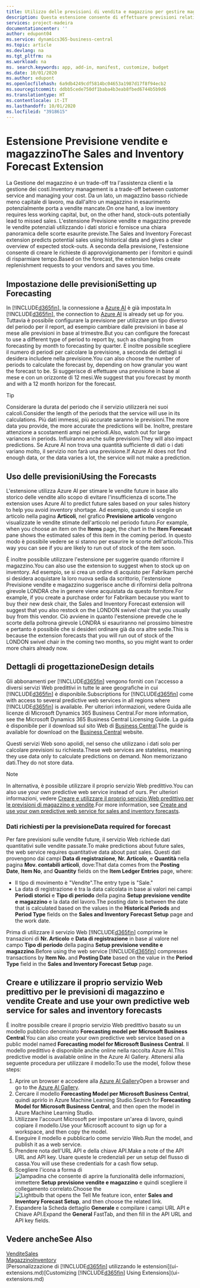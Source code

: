 ```yaml
---
title: Utilizzo delle previsioni di vendita e magazzino per gestire magazzino | Documenti Microsoft
description: Questa estensione consente di effettuare previsioni relative alle vendite, offre una chiara panoramica del magazzino in esaurimento e consente di creare richieste di approvvigionamento per i fornitori.
services: project-madeira
documentationcenter: ''
author: edupont04
ms.service: dynamics365-business-central
ms.topic: article
ms.devlang: na
ms.tgt_pltfrm: na
ms.workload: na
ms. search.keywords: app, add-in, manifest, customize, budget
ms.date: 10/01/2020
ms.author: edupont
ms.openlocfilehash: 6a9db4249cdf5814bc04653a1987d17f8f94ecb2
ms.sourcegitcommit: ddbb5cede750df1baba4b3eab8fbed6744b5b9d6
ms.translationtype: HT
ms.contentlocale: it-IT
ms.lasthandoff: 10/01/2020
ms.locfileid: "3918615"
---
```

# <a name="the-sales-and-inventory-forecast-extension"></a><span data-ttu-id="a8ef2-103">Estensione Previsione vendite e magazzino</span><span class="sxs-lookup"><span data-stu-id="a8ef2-103">The Sales and Inventory Forecast Extension</span></span>
<span data-ttu-id="a8ef2-104">La Gestione del magazzino è un trade-off tra l'assistenza clienti e la gestione dei costi.</span><span class="sxs-lookup"><span data-stu-id="a8ef2-104">Inventory management is a trade-off between customer service and managing your cost.</span></span> <span data-ttu-id="a8ef2-105">Da un lato, un magazzino basso richiede meno capitale di lavoro, ma dall'altro un magazzino in esaurimento potenzialmente porta a vendite mancate.</span><span class="sxs-lookup"><span data-stu-id="a8ef2-105">On one hand, a low inventory requires less working capital, but, on the other hand, stock-outs potentially lead to missed sales.</span></span> <span data-ttu-id="a8ef2-106">L'estensione Previsione vendite e magazzino prevede le vendite potenziali utilizzando i dati storici e fornisce una chiara panoramica delle scorte esaurite previste.</span><span class="sxs-lookup"><span data-stu-id="a8ef2-106">The Sales and Inventory Forecast extension predicts potential sales using historical data and gives a clear overview of expected stock-outs.</span></span> <span data-ttu-id="a8ef2-107">A seconda della previsione, l'estensione consente di creare le richieste di approvvigionamento per i fornitori e quindi di risparmiare tempo.</span><span class="sxs-lookup"><span data-stu-id="a8ef2-107">Based on the forecast, the extension helps create replenishment requests to your vendors and saves you time.</span></span>  

## <a name="setting-up-forecasting"></a><span data-ttu-id="a8ef2-108">Impostazione delle previsioni</span><span class="sxs-lookup"><span data-stu-id="a8ef2-108">Setting up Forecasting</span></span>
<span data-ttu-id="a8ef2-109">In [!INCLUDE[d365fin](includes/d365fin_md.md)], la connessione a [Azure AI](https://azure.microsoft.com/overview/ai-platform/) è già impostata.</span><span class="sxs-lookup"><span data-stu-id="a8ef2-109">In [!INCLUDE[d365fin](includes/d365fin_md.md)], the connection to [Azure AI](https://azure.microsoft.com/overview/ai-platform/) is already set up for you.</span></span> <span data-ttu-id="a8ef2-110">Tuttavia è possibile configurare la previsione per utilizzare un tipo diverso del periodo per il report, ad esempio cambiare dalle previsioni in base al mese alle previsioni in base al trimestre.</span><span class="sxs-lookup"><span data-stu-id="a8ef2-110">But you can configure the forecast to use a different type of period to report by, such as changing from forecasting by month to forecasting by quarter.</span></span> <span data-ttu-id="a8ef2-111">È inoltre possibile scegliere il numero di periodi per calcolare la previsione, a seconda dei dettagli si desidera includere nella previsione.</span><span class="sxs-lookup"><span data-stu-id="a8ef2-111">You can also choose the number of periods to calculate the forecast by, depending on how granular you want the forecast to be.</span></span> <span data-ttu-id="a8ef2-112">Si suggerisce di effettuare una previsione in base al mese e con un orizzonte di 12 mesi.</span><span class="sxs-lookup"><span data-stu-id="a8ef2-112">We suggest that you forecast by month and with a 12 month horizon for the forecast.</span></span> 

> [!TIP]  
>   <span data-ttu-id="a8ef2-113">Considerare la durata del periodo che il servizio utilizzerà nei suoi calcoli.</span><span class="sxs-lookup"><span data-stu-id="a8ef2-113">Consider the length of the periods that the service will use in its calculations.</span></span> <span data-ttu-id="a8ef2-114">Più dati immessi, più accurate saranno le previsioni.</span><span class="sxs-lookup"><span data-stu-id="a8ef2-114">The more data you provide, the more accurate the predictions will be.</span></span> <span data-ttu-id="a8ef2-115">Inoltre, prestare attenzione a scostamenti ampi nei periodi.</span><span class="sxs-lookup"><span data-stu-id="a8ef2-115">Also, watch out for large variances in periods.</span></span> <span data-ttu-id="a8ef2-116">Influiranno anche sulle previsioni.</span><span class="sxs-lookup"><span data-stu-id="a8ef2-116">They will also impact predictions.</span></span> <span data-ttu-id="a8ef2-117">Se Azure AI non trova una quantità sufficiente di dati o i dati variano molto, il servizio non farà una previsione.</span><span class="sxs-lookup"><span data-stu-id="a8ef2-117">If Azure AI does not find enough data, or the data varies a lot, the service will not make a prediction.</span></span>

## <a name="using-the-forecasts"></a><span data-ttu-id="a8ef2-118">Uso delle previsioni</span><span class="sxs-lookup"><span data-stu-id="a8ef2-118">Using the Forecasts</span></span>
<span data-ttu-id="a8ef2-119">L'estensione utilizza Azure AI per stimare le vendite future in base allo storico delle vendite allo scopo di evitare l'insufficienza di scorte.</span><span class="sxs-lookup"><span data-stu-id="a8ef2-119">The extension uses Azure AI to predict future sales based on your sales history to help you avoid inventory shortage.</span></span> <span data-ttu-id="a8ef2-120">Ad esempio, quando si sceglie un articolo nella pagina **Articoli**, nel grafico **Previsione articolo** vengono visualizzate le vendite stimate dell'articolo nel periodo futuro.</span><span class="sxs-lookup"><span data-stu-id="a8ef2-120">For example, when you choose an item on the **Items** page, the chart in the **Item Forecast** pane shows the estimated sales of this item in the coming period.</span></span> <span data-ttu-id="a8ef2-121">In questo modo è possibile vedere se si stanno per esaurire le scorte dell'articolo.</span><span class="sxs-lookup"><span data-stu-id="a8ef2-121">This way you can see if you are likely to run out of stock of the item soon.</span></span>  

<span data-ttu-id="a8ef2-122">È inoltre possibile utilizzare l'estensione per suggerire quando rifornire il magazzino.</span><span class="sxs-lookup"><span data-stu-id="a8ef2-122">You can also use the extension to suggest when to stock up on inventory.</span></span> <span data-ttu-id="a8ef2-123">Ad esempio, se si crea un ordine di acquisto per Fabrikam perché si desidera acquistare la loro nuova sedia da scrittorio, l'estensione Previsione vendite e magazzino suggerisce anche di rifornirsi della poltrona girevole LONDRA che in genere viene acquistata da questo fornitore.</span><span class="sxs-lookup"><span data-stu-id="a8ef2-123">For example, if you create a purchase order for Fabrikam because you want to buy their new desk chair, the Sales and Inventory Forecast extension will suggest that you also restock on the LONDON swivel chair that you usually buy from this vendor.</span></span> <span data-ttu-id="a8ef2-124">Ciò avviene in quanto l'estensione prevede che le scorte della poltrona girevole LONDRA si esauriranno nel prossimo bimestre e pertanto è possibile che si desideri ordinare già da ora altre sedie.</span><span class="sxs-lookup"><span data-stu-id="a8ef2-124">This is because the extension forecasts that you will run out of stock of the LONDON swivel chair in the coming two months, so you might want to order more chairs already now.</span></span>  

## <a name="design-details"></a><span data-ttu-id="a8ef2-125">Dettagli di progettazione</span><span class="sxs-lookup"><span data-stu-id="a8ef2-125">Design details</span></span>
<span data-ttu-id="a8ef2-126">Gli abbonamenti per [!INCLUDE[d365fin](includes/d365fin_md.md)] vengono forniti con l'accesso a diversi servizi Web predittivi in tutte le aree geografiche in cui [!INCLUDE[d365fin](includes/d365fin_md.md)] è disponibile.</span><span class="sxs-lookup"><span data-stu-id="a8ef2-126">Subscriptions for [!INCLUDE[d365fin](includes/d365fin_md.md)] come with access to several predictive web services in all regions where [!INCLUDE[d365fin](includes/d365fin_md.md)] is available.</span></span> <span data-ttu-id="a8ef2-127">Per ulteriori informazioni, vedere Guida alle licenze di Microsoft Dynamics 365 Business Central.</span><span class="sxs-lookup"><span data-stu-id="a8ef2-127">For more information, see the Microsoft Dynamics 365 Business Central Licensing Guide.</span></span> <span data-ttu-id="a8ef2-128">La guida è disponibile per il download sul sito Web di [Business Central](https://dynamics.microsoft.com/en-us/business-central/overview/).</span><span class="sxs-lookup"><span data-stu-id="a8ef2-128">The guide is available for download on the [Business Central](https://dynamics.microsoft.com/en-us/business-central/overview/) website.</span></span> 

<span data-ttu-id="a8ef2-129">Questi servizi Web sono apolidi, nel senso che utilizzano i dati solo per calcolare previsioni su richiesta.</span><span class="sxs-lookup"><span data-stu-id="a8ef2-129">These web services are stateless, meaning they use data only to calculate predictions on demand.</span></span> <span data-ttu-id="a8ef2-130">Non memorizzano dati.</span><span class="sxs-lookup"><span data-stu-id="a8ef2-130">They do not store data.</span></span>

> [!NOTE]  
>   <span data-ttu-id="a8ef2-131">In alternativa, è possibile utilizzare il proprio servizio Web predittivo.</span><span class="sxs-lookup"><span data-stu-id="a8ef2-131">You can also use your own predictive web service instead of ours.</span></span> <span data-ttu-id="a8ef2-132">Per ulteriori informazioni, vedere [Creare e utilizzare il proprio servizio Web predittivo per le previsioni di magazzino e vendite](#AnchorText).</span><span class="sxs-lookup"><span data-stu-id="a8ef2-132">For more information, see [Create and use your own predictive web service for sales and inventory forecasts](#AnchorText).</span></span> 

### <a name="data-required-for-forecast"></a><span data-ttu-id="a8ef2-133">Dati richiesti per la previsione</span><span class="sxs-lookup"><span data-stu-id="a8ef2-133">Data required for forecast</span></span>
<span data-ttu-id="a8ef2-134">Per fare previsioni sulle vendite future, il servizio Web richiede dati quantitativi sulle vendite passate.</span><span class="sxs-lookup"><span data-stu-id="a8ef2-134">To make predictions about future sales, the web service requires quantitative data about past sales.</span></span> <span data-ttu-id="a8ef2-135">Questi dati provengono dai campi **Data di registrazione**, **Nr. Articolo**, e **Quantità** nella pagina **Mov. contabili articoli**, dove:</span><span class="sxs-lookup"><span data-stu-id="a8ef2-135">That data comes from the **Posting Date**, **Item No**, and **Quantity** fields on the **Item Ledger Entries** page, where:</span></span>
-    <span data-ttu-id="a8ef2-136">Il tipo di movimento è "Vendite".</span><span class="sxs-lookup"><span data-stu-id="a8ef2-136">The entry type is "Sale."</span></span>
- <span data-ttu-id="a8ef2-137">La data di registrazione è tra la data calcolata in base ai valori nei campi **Periodi storici** e **Tipo di periodo** della pagina **Setup previsione vendite e magazzino** e la data del lavoro.</span><span class="sxs-lookup"><span data-stu-id="a8ef2-137">The posting date is between the date that is calculated based on the values in the **Historical Periods** and **Period Type** fields on the **Sales and Inventory Forecast Setup** page and the work date.</span></span>

<span data-ttu-id="a8ef2-138">Prima di utilizzare il servizio Web [!INCLUDE[d365fin](includes/d365fin_md.md)] comprime le transazioni di **Nr. Articolo** e **Data di registrazione** in base al valore nel campo **Tipo di periodo** della pagina **Setup previsione vendite e magazzino**.</span><span class="sxs-lookup"><span data-stu-id="a8ef2-138">Before using the web service [!INCLUDE[d365fin](includes/d365fin_md.md)] compresses transactions by **Item No.** and **Posting Date** based on the value in the **Period Type** field in the **Sales and Inventory Forecast Setup** page.</span></span>

## <a name="create-and-use-your-own-predictive-web-service-for-sales-and-inventory-forecasts"></a><span data-ttu-id="a8ef2-139"><a name="AnchorText"> </a>Creare e utilizzare il proprio servizio Web predittivo per le previsioni di magazzino e vendite</span><span class="sxs-lookup"><span data-stu-id="a8ef2-139"><a name="AnchorText"> </a>Create and use your own predictive web service for sales and inventory forecasts</span></span>
<span data-ttu-id="a8ef2-140">È inoltre possibile creare il proprio servizio Web predittivo basato su un modello pubblico denominato **Forecasting model per Microsoft Business Central**.</span><span class="sxs-lookup"><span data-stu-id="a8ef2-140">You can also create your own predictive web service based on a public model named **Forecasting model for Microsoft Business Central**.</span></span> <span data-ttu-id="a8ef2-141">Il modello predittivo è disponibile anche online nella raccolta Azure AI.</span><span class="sxs-lookup"><span data-stu-id="a8ef2-141">This predictive model is available online in the Azure AI Gallery.</span></span> <span data-ttu-id="a8ef2-142">Attenersi alla seguente procedura per utilizzare il modello:</span><span class="sxs-lookup"><span data-stu-id="a8ef2-142">To use the model, follow these steps:</span></span>  

1. <span data-ttu-id="a8ef2-143">Aprire un browser e accedere alla [Azure AI Gallery](https://go.microsoft.com/fwlink/?linkid=828352)</span><span class="sxs-lookup"><span data-stu-id="a8ef2-143">Open a browser and go to the [Azure AI Gallery](https://go.microsoft.com/fwlink/?linkid=828352).</span></span>  
2. <span data-ttu-id="a8ef2-144">Cercare il modello **Forecasting Model per Microsoft Business Central**, quindi aprirlo in Azure Machine Learning Studio.</span><span class="sxs-lookup"><span data-stu-id="a8ef2-144">Search for **Forecasting Model for Microsoft Business Central**, and then open the model in Azure Machine Learning Studio.</span></span>  
3. <span data-ttu-id="a8ef2-145">Utilizzare l'account Microsoft per impostare un'area di lavoro, quindi copiare il modello.</span><span class="sxs-lookup"><span data-stu-id="a8ef2-145">Use your Microsoft account to sign up for a workspace, and then copy the model.</span></span>  
4. <span data-ttu-id="a8ef2-146">Eseguire il modello e pubblicarlo come servizio Web.</span><span class="sxs-lookup"><span data-stu-id="a8ef2-146">Run the model, and publish it as a web service.</span></span>  
5. <span data-ttu-id="a8ef2-147">Prendere nota dell'URL API e della chiave API.</span><span class="sxs-lookup"><span data-stu-id="a8ef2-147">Make a note of the API URL and API key.</span></span> <span data-ttu-id="a8ef2-148">Usare queste le credenziali per un setup del flusso di cassa.</span><span class="sxs-lookup"><span data-stu-id="a8ef2-148">You will use these credentials for a cash flow setup.</span></span>  
6. <span data-ttu-id="a8ef2-149">Scegliere l'icona a forma di ![lampadina che consente di aprire la funzionalità delle informazioni](media/ui-search/search_small.png "Informazioni sull'operazione che si desidera eseguire"), immettere **Setup previsione vendite e magazzino** e quindi scegliere il collegamento correlato.</span><span class="sxs-lookup"><span data-stu-id="a8ef2-149">Choose the ![Lightbulb that opens the Tell Me feature](media/ui-search/search_small.png "Tell me what you want to do") icon, enter **Sales and Inventory Forecast Setup**, and then choose the related link.</span></span>  
7. <span data-ttu-id="a8ef2-150">Espandere la Scheda dettaglio **Generale** e compilare i campi URL API e Chiave API.</span><span class="sxs-lookup"><span data-stu-id="a8ef2-150">Expand the **General** FastTab, and then fill in the API URL and API key fields.</span></span>  


## <a name="see-also"></a><span data-ttu-id="a8ef2-151">Vedere anche</span><span class="sxs-lookup"><span data-stu-id="a8ef2-151">See Also</span></span>
[<span data-ttu-id="a8ef2-152">Vendite</span><span class="sxs-lookup"><span data-stu-id="a8ef2-152">Sales</span></span>](sales-manage-sales.md)  
[<span data-ttu-id="a8ef2-153">Magazzino</span><span class="sxs-lookup"><span data-stu-id="a8ef2-153">Inventory</span></span>](inventory-manage-inventory.md)  
<span data-ttu-id="a8ef2-154">[Personalizzazione di [!INCLUDE[d365fin](includes/d365fin_md.md)] utilizzando le estensioni](ui-extensions.md)</span><span class="sxs-lookup"><span data-stu-id="a8ef2-154">[Customizing [!INCLUDE[d365fin](includes/d365fin_md.md)] Using Extensions](ui-extensions.md)</span></span>  
